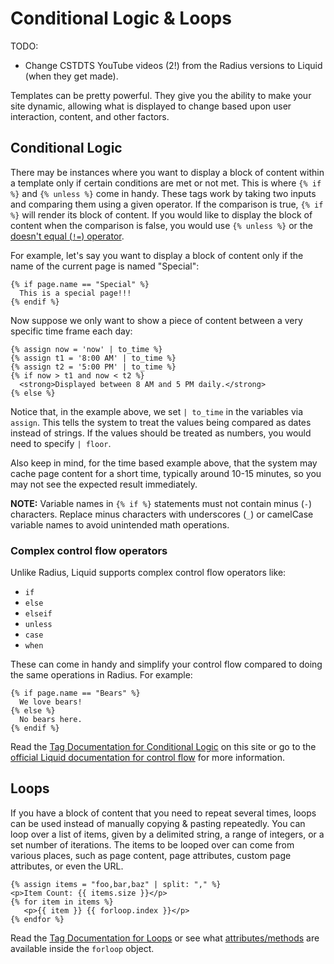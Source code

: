 # Conditional Logic & Loops

TODO:

  * Change CSTDTS YouTube videos (2!) from the Radius versions to Liquid (when they get made).

Templates can be pretty powerful. They give you the ability to make your site dynamic, allowing what is displayed to change based upon user interaction, content, and other factors.

## Conditional Logic

There may be instances where you want to display a block of content within a template only if certain conditions are met or not met. This is where `{% if %}` and `{% unless %}` come in handy. These tags work by taking two inputs and comparing them using a given operator. If the comparison is true, `{% if %}` will render its block of content. If you would like to display the block of content when the comparison is false, you would use `{% unless %}` or the [doesn't equal (`!=`) operator](https://shopify.github.io/liquid/basics/operators/).

For example, let's say you want to display a block of content only if the name of the current page is named "Special":

```
{% if page.name == "Special" %}
  This is a special page!!!
{% endif %}
```

Now suppose we only want to show a piece of content between a very specific time frame each day:

```
{% assign now = 'now' | to_time %}
{% assign t1 = '8:00 AM' | to_time %}
{% assign t2 = '5:00 PM' | to_time %}
{% if now > t1 and now < t2 %}
  <strong>Displayed between 8 AM and 5 PM daily.</strong>
{% else %}
```

Notice that, in the example above, we set `| to_time` in the variables via `assign`. This tells the system to treat the values being compared as dates instead of strings. If the values should be treated as numbers, you would need to specify `| floor`.

Also keep in mind, for the time based example above, that the system may cache page content for a short time, typically around 10-15 minutes, so you may not see the expected result immediately.

**NOTE:** Variable names in `{% if %}` statements must not contain minus (`-`) characters. Replace minus characters with underscores (`_`) or camelCase variable names to avoid unintended math operations.

### Complex control flow operators

Unlike Radius, Liquid supports complex control flow operators like:

  * `if`
  * `else`
  * `elseif`
  * `unless`
  * `case`
  * `when`

These can come in handy and simplify your control flow compared to doing the same operations in Radius. For example:

```
{% if page.name == "Bears" %}
  We love bears!
{% else %}
  No bears here.
{% endif %}
```

Read the [Tag Documentation for Conditional Logic](https://cleanslatecms.wvu.edu/how-to/theme-development/tag-index/r-if-and-r-if-not) on this site or go to the [official Liquid documentation for control flow](https://shopify.github.io/liquid/tags/control-flow/) for more information.

## Loops

If you have a block of content that you need to repeat several times, loops can be used instead of manually copying & pasting repeatedly. You can loop over a list of items, given by a delimited string, a range of integers, or a set number of iterations. The items to be looped over can come from various places, such as page content, page attributes, custom page attributes, or even the URL.

```
{% assign items = "foo,bar,baz" | split: "," %}
<p>Item Count: {{ items.size }}</p>
{% for item in items %}
   <p>{{ item }} {{ forloop.index }}</p>
{% endfor %}
```

Read the [Tag Documentation for Loops](https://cleanslatecms.wvu.edu/how-to/theme-development/tag-index/r-loop) or see what [attributes/methods](https://shopify.dev/docs/themes/liquid/reference/objects/for-loops) are available inside the `forloop` object.
